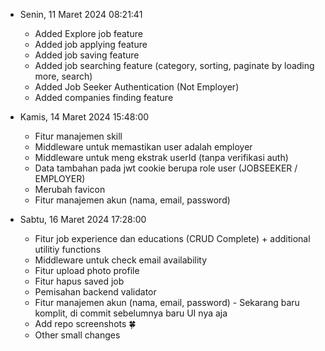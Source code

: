 - Senin, 11 Maret 2024 08:21:41

  - Added Explore job feature
  - Added job applying feature
  - Added job saving feature
  - Added job searching feature (category, sorting, paginate by loading more, search)
  - Added Job Seeker Authentication (Not Employer)
  - Added companies finding feature

- Kamis, 14 Maret 2024 15:48:00

  - Fitur manajemen skill
  - Middleware untuk memastikan user adalah employer
  - Middleware untuk meng ekstrak userId (tanpa verifikasi auth)
  - Data tambahan pada jwt cookie berupa role user (JOBSEEKER / EMPLOYER)
  - Merubah favicon
  - Fitur manajemen akun (nama, email, password)

- Sabtu, 16 Maret 2024 17:28:00
  - Fitur job experience dan educations (CRUD Complete) + additional utilitiy functions
  - Middleware untuk check email availability
  - Fitur upload photo profile
  - Fitur hapus saved job
  - Pemisahan backend validator
  - Fitur manajemen akun (nama, email, password) - Sekarang baru komplit, di commit sebelumnya baru UI nya aja
  - Add repo screenshots 🍀
  - Other small changes
